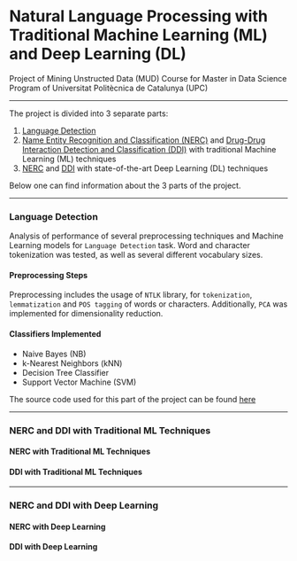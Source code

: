 # Natural Language Processing with Traditional Machine Learning (ML) and Deep Learning (DL)
Project of Mining Unstructed Data (MUD) Course for Master in Data Science Program of Universitat Politècnica de Catalunya (UPC)
***
The project is divided into 3 separate parts:

1. [Language Detection](./src/language_detection)
2. [Name Entity Recognition and Classification (NERC)](./src/NERC_traditional_ML) and [Drug-Drug Interaction Detection and Classification (DDI)](./src/DDI_traditional_ML) with traditional Machine Learning (ML) techniques
3. [NERC](./src/NERC_DL) and [DDI](./src/DDI_DL) with state-of-the-art Deep Learning (DL) techniques

Below one can find information about the 3 parts of the project.

***
### Language Detection
Analysis of performance of several preprocessing techniques and Machine Learning models for `Language Detection` task. Word and character tokenization was tested, as well as several different vocabulary sizes.

#### Preprocessing Steps
Preprocessing includes the usage of `NTLK` library, for `tokenization`, `lemmatization` and `POS tagging` of words or characters. Additionally, `PCA` was implemented for dimensionality reduction.

#### Classifiers Implemented

* Naive Bayes (NB)
* k-Nearest Neighbors (kNN)
* Decision Tree Classifier
* Support Vector Machine (SVM)

The source code used for this part of the project can be found [here](./src/language_detection)

***
### NERC and DDI with Traditional ML Techniques

#### NERC with Traditional ML Techniques

#### DDI with Traditional ML Techniques

***
### NERC and DDI with Deep Learning

#### NERC with Deep Learning

#### DDI with Deep Learning
